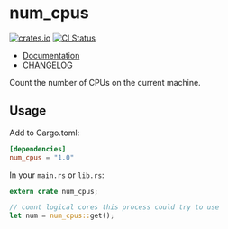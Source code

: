 # num_cpus

[![crates.io](https://img.shields.io/crates/v/num_cpus.svg)](https://crates.io/crates/num_cpus)
[![CI Status](https://github.com/seanmonstar/num_cpus/actions/workflows/ci.yml/badge.svg)](https://github.com/seanmonstar/num_cpus/actions)

- [Documentation](https://docs.rs/num_cpus)
- [CHANGELOG](CHANGELOG.md)

Count the number of CPUs on the current machine.

## Usage

Add to Cargo.toml:

```toml
[dependencies]
num_cpus = "1.0"
```

In your `main.rs` or `lib.rs`:

```rust
extern crate num_cpus;

// count logical cores this process could try to use
let num = num_cpus::get();
```
